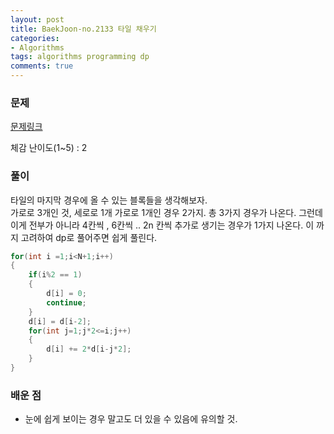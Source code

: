 ```yaml
---
layout: post
title: BaekJoon-no.2133 타일 채우기
categories:
- Algorithms
tags: algorithms programming dp
comments: true
---
```


### 문제

[문제링크](https://www.acmicpc.net/problem/2133)

체감 난이도(1~5) : 2

### 풀이

타일의 마지막 경우에 올 수 있는 블록들을 생각해보자.  
가로로 3개인 것, 세로로 1개 가로로 1개인 경우 2가지. 총 3가지 경우가 나온다.  그런데 이게 전부가 아니라 4칸씩 , 6칸씩 .. 2n 칸씩 추가로 생기는 경우가 1가지 나온다.  이 까지 고려하여 dp로 풀어주면 쉽게 풀린다.


```c
for(int i =1;i<N+1;i++)
{
	if(i%2 == 1)
	{
		d[i] = 0;
		continue;
	}
	d[i] = d[i-2];
	for(int j=1;j*2<=i;j++)
	{
		d[i] += 2*d[i-j*2];
	}
}
```

### 배운 점

- 눈에 쉽게 보이는 경우 말고도 더 있을 수 있음에 유의할 것.
